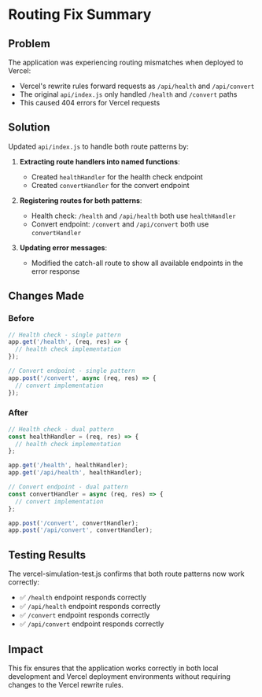 # Routing Fix Summary

## Problem
The application was experiencing routing mismatches when deployed to Vercel:
- Vercel's rewrite rules forward requests as `/api/health` and `/api/convert`
- The original `api/index.js` only handled `/health` and `/convert` paths
- This caused 404 errors for Vercel requests

## Solution
Updated `api/index.js` to handle both route patterns by:

1. **Extracting route handlers into named functions**:
   - Created `healthHandler` for the health check endpoint
   - Created `convertHandler` for the convert endpoint

2. **Registering routes for both patterns**:
   - Health check: `/health` and `/api/health` both use `healthHandler`
   - Convert endpoint: `/convert` and `/api/convert` both use `convertHandler`

3. **Updating error messages**:
   - Modified the catch-all route to show all available endpoints in the error response

## Changes Made

### Before
```javascript
// Health check - single pattern
app.get('/health', (req, res) => {
  // health check implementation
});

// Convert endpoint - single pattern
app.post('/convert', async (req, res) => {
  // convert implementation
});
```

### After
```javascript
// Health check - dual pattern
const healthHandler = (req, res) => {
  // health check implementation
};

app.get('/health', healthHandler);
app.get('/api/health', healthHandler);

// Convert endpoint - dual pattern
const convertHandler = async (req, res) => {
  // convert implementation
};

app.post('/convert', convertHandler);
app.post('/api/convert', convertHandler);
```

## Testing Results
The vercel-simulation-test.js confirms that both route patterns now work correctly:
- ✅ `/health` endpoint responds correctly
- ✅ `/api/health` endpoint responds correctly
- ✅ `/convert` endpoint responds correctly
- ✅ `/api/convert` endpoint responds correctly

## Impact
This fix ensures that the application works correctly in both local development and Vercel deployment environments without requiring changes to the Vercel rewrite rules.
